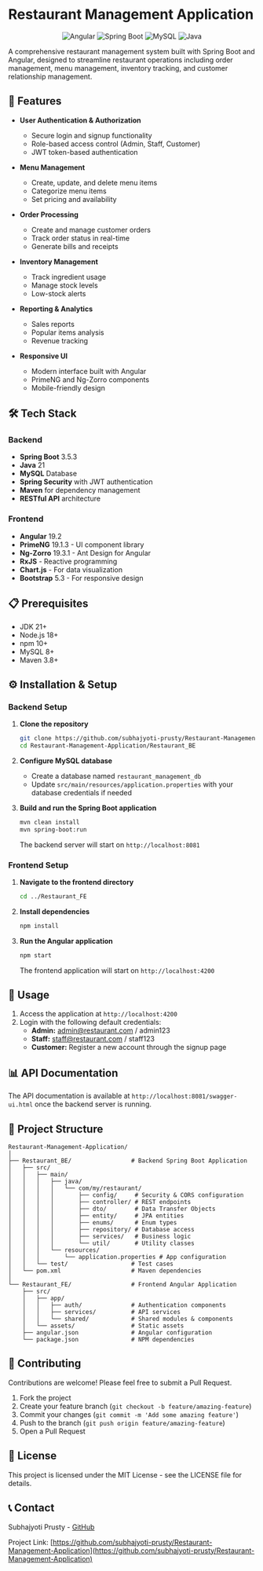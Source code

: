 # Restaurant Management Application

<p align="center">
  <img src="https://img.shields.io/badge/Angular-19-DD0031?style=for-the-badge&logo=angular&logoColor=white" alt="Angular" />
  <img src="https://img.shields.io/badge/Spring_Boot-3.5-6DB33F?style=for-the-badge&logo=springboot&logoColor=white" alt="Spring Boot" />
  <img src="https://img.shields.io/badge/MySQL-8-4479A1?style=for-the-badge&logo=mysql&logoColor=white" alt="MySQL" />
  <img src="https://img.shields.io/badge/Java-21-007396?style=for-the-badge&logo=java&logoColor=white" alt="Java" />
</p>

A comprehensive restaurant management system built with Spring Boot and Angular, designed to streamline restaurant operations including order management, menu management, inventory tracking, and customer relationship management.

## 🌟 Features

- **User Authentication & Authorization**
  - Secure login and signup functionality
  - Role-based access control (Admin, Staff, Customer)
  - JWT token-based authentication

- **Menu Management**
  - Create, update, and delete menu items
  - Categorize menu items
  - Set pricing and availability

- **Order Processing**
  - Create and manage customer orders
  - Track order status in real-time
  - Generate bills and receipts

- **Inventory Management**
  - Track ingredient usage
  - Manage stock levels
  - Low-stock alerts

- **Reporting & Analytics**
  - Sales reports
  - Popular items analysis
  - Revenue tracking

- **Responsive UI**
  - Modern interface built with Angular
  - PrimeNG and Ng-Zorro components
  - Mobile-friendly design

## 🛠️ Tech Stack

### Backend
- **Spring Boot** 3.5.3
- **Java** 21
- **MySQL** Database
- **Spring Security** with JWT authentication
- **Maven** for dependency management
- **RESTful API** architecture

### Frontend
- **Angular** 19.2
- **PrimeNG** 19.1.3 - UI component library
- **Ng-Zorro** 19.3.1 - Ant Design for Angular
- **RxJS** - Reactive programming
- **Chart.js** - For data visualization
- **Bootstrap** 5.3 - For responsive design

## 📋 Prerequisites

- JDK 21+
- Node.js 18+
- npm 10+
- MySQL 8+
- Maven 3.8+

## ⚙️ Installation & Setup

### Backend Setup

1. **Clone the repository**
   ```bash
   git clone https://github.com/subhajyoti-prusty/Restaurant-Management-Application.git
   cd Restaurant-Management-Application/Restaurant_BE
   ```

2. **Configure MySQL database**
   - Create a database named `restaurant_management_db`
   - Update `src/main/resources/application.properties` with your database credentials if needed

3. **Build and run the Spring Boot application**
   ```bash
   mvn clean install
   mvn spring-boot:run
   ```
   The backend server will start on `http://localhost:8081`

### Frontend Setup

1. **Navigate to the frontend directory**
   ```bash
   cd ../Restaurant_FE
   ```

2. **Install dependencies**
   ```bash
   npm install
   ```

3. **Run the Angular application**
   ```bash
   npm start
   ```
   The frontend application will start on `http://localhost:4200`

## 🚀 Usage

1. Access the application at `http://localhost:4200`
2. Login with the following default credentials:
   - **Admin:** admin@restaurant.com / admin123
   - **Staff:** staff@restaurant.com / staff123
   - **Customer:** Register a new account through the signup page

## 📊 API Documentation

The API documentation is available at `http://localhost:8081/swagger-ui.html` once the backend server is running.

## 📁 Project Structure

```
Restaurant-Management-Application/
│
├── Restaurant_BE/                 # Backend Spring Boot Application
│   ├── src/
│   │   ├── main/
│   │   │   ├── java/
│   │   │   │   └── com/my/restaurant/
│   │   │   │       ├── config/     # Security & CORS configuration
│   │   │   │       ├── controller/ # REST endpoints
│   │   │   │       ├── dto/        # Data Transfer Objects
│   │   │   │       ├── entity/     # JPA entities
│   │   │   │       ├── enums/      # Enum types
│   │   │   │       ├── repository/ # Database access
│   │   │   │       ├── services/   # Business logic
│   │   │   │       └── util/       # Utility classes
│   │   │   └── resources/
│   │   │       └── application.properties # App configuration
│   │   └── test/                  # Test cases
│   └── pom.xml                    # Maven dependencies
│
└── Restaurant_FE/                 # Frontend Angular Application
    ├── src/
    │   ├── app/
    │   │   ├── auth/              # Authentication components
    │   │   ├── services/          # API services
    │   │   └── shared/            # Shared modules & components
    │   └── assets/                # Static assets
    ├── angular.json               # Angular configuration
    └── package.json               # NPM dependencies
```

## 🤝 Contributing

Contributions are welcome! Please feel free to submit a Pull Request.

1. Fork the project
2. Create your feature branch (`git checkout -b feature/amazing-feature`)
3. Commit your changes (`git commit -m 'Add some amazing feature'`)
4. Push to the branch (`git push origin feature/amazing-feature`)
5. Open a Pull Request

## 📝 License

This project is licensed under the MIT License - see the LICENSE file for details.

## 📞 Contact

Subhajyoti Prusty - [GitHub](https://github.com/subhajyoti-prusty)

Project Link: [https://github.com/subhajyoti-prusty/Restaurant-Management-Application](https://github.com/subhajyoti-prusty/Restaurant-Management-Application)
